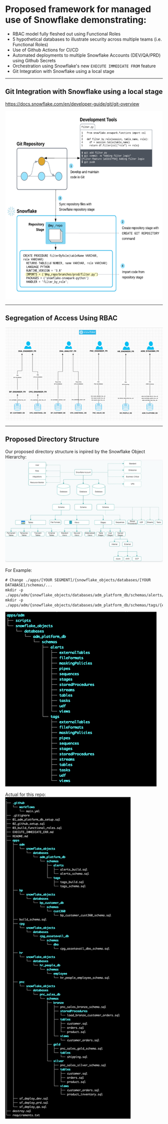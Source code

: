 # Proposed framework for managed use of Snowflake demonstrating:  
- RBAC model fully fleshed out using Functional Roles  
- 5 hypothetical databases to illustrate security across multiple teams (i.e. Functional Roles)    
- Use of Github Actions for CI/CD  
- Automated deployments to multiple Snowflake Accounts (DEV/QA/PRD) using Github Secrets  
- Orchestration using Snowflake's new ```EXECUTE IMMEDIATE FROM``` feature  
- Git Integration with Snowflake using a local stage  
---  

## Git Integration with Snowflake using a local stage 
https://docs.snowflake.com/en/developer-guide/git/git-overview

<img src=".images/git_integration.png" alt="Git Integration with Snowflake using a local stage" width="600" height="600">

---  
## Segregation of Access Using RBAC    

![RBAC Model](.images/rbac_diagram.png)  

---

## Proposed Directory Structure 

Our proposed directory structure is inpired by the Snowflake Object Hierarchy: 
![Snowflake Object Hierarchy](./.images/snowflakeObjectHierarchy.png)

For Example:  
```
# Change ./apps/[YOUR SEGMENT]/{snowflake_objects/databases/[YOUR DATABASE]/schemas/...
mkdir -p ./apps/adm/{snowflake_objects/databases/adm_platform_db/schemas/alerts/{externalTables,fileFormats,maskingPolicies,pipes,stages,streams,tables,tasks,views,sequences,storedProcedures,udf,streams,tasks},scripts};  
mkdir -p ./apps/adm/{snowflake_objects/databases/adm_platform_db/schemas/tags/{externalTables,fileFormats,maskingPolicies,pipes,stages,streams,tables,tasks,views,sequences,storedProcedures,udf,streams,tasks},scripts};  
```

![Resulting Directory Structure](./.images/directoryStructure.png)  

Actual for this repo:   
![Our Current Directory Structure](./.images/actualDirectoryStructure.png)  

